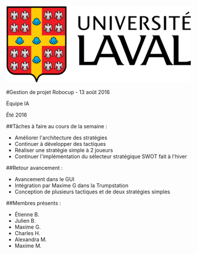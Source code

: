 ![UL_Logo](https://github.com/RoboCupULaval/Admin/blob/master/scrum/ul_logo.png)

#Gestion de projet Robocup - 13 août 2016

Équipe IA

Été 2016

##Tâches à faire au cours de la semaine :

- Améliorer l'architecture des stratégies
- Continuer à développer des tactiques
- Réaliser une stratégie simple à 2 joueurs
- Continuer l'implémentation du sélecteur stratégique SWOT fait à l'hiver

##Retour avancement :

- Avancement dans le GUI
- Intégration par Maxime G dans la Trumpstation
- Conception de plusieurs tactiques et de deux stratégies simples


##Membres présents :

- Étienne B.
- Julien B.
- Maxime G.
- Charles H.
- Alexandra M.
- Maxime M.
